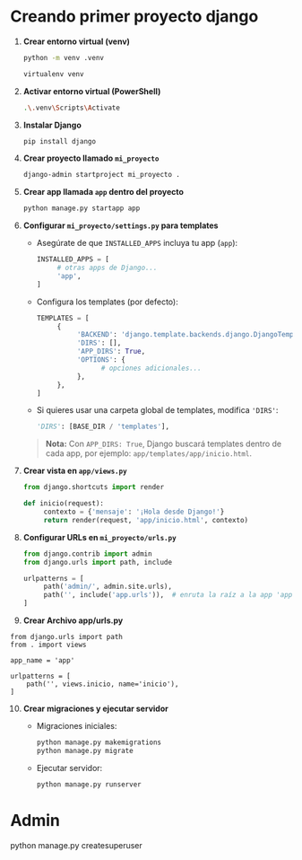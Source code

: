 # Creando primer proyecto django
1. **Crear entorno virtual (venv)**  
    ```bash
    python -m venv .venv
    ```
    ```bash
    virtualenv venv
    ```



2. **Activar entorno virtual (PowerShell)**  
    ```bash
    .\.venv\Scripts\Activate
    ```

3. **Instalar Django**  
    ```bash
    pip install django
    ```

4. **Crear proyecto llamado `mi_proyecto`**  
    ```bash
    django-admin startproject mi_proyecto .
    ```

5. **Crear app llamada `app` dentro del proyecto**  
    ```bash
    python manage.py startapp app
    ```

6. **Configurar `mi_proyecto/settings.py` para templates**

     - Asegúrate de que `INSTALLED_APPS` incluya tu app (`app`):

        ```python
        INSTALLED_APPS = [
             # otras apps de Django...
             'app',
        ]
        ```

     - Configura los templates (por defecto):

        ```python
        TEMPLATES = [
             {
                  'BACKEND': 'django.template.backends.django.DjangoTemplates',
                  'DIRS': [],
                  'APP_DIRS': True,
                  'OPTIONS': {
                        # opciones adicionales...
                  },
             },
        ]
        ```

     - Si quieres usar una carpeta global de templates, modifica `'DIRS'`:

        ```python
        'DIRS': [BASE_DIR / 'templates'],
        ```

     > **Nota:** Con `APP_DIRS: True`, Django buscará templates dentro de cada app, por ejemplo: `app/templates/app/inicio.html`.

7. **Crear vista en `app/views.py`**  
    ```python
    from django.shortcuts import render

    def inicio(request):
         contexto = {'mensaje': '¡Hola desde Django!'}
         return render(request, 'app/inicio.html', contexto)
    ```

8. **Configurar URLs en `mi_proyecto/urls.py`**  
    ```python
    from django.contrib import admin
    from django.urls import path, include

    urlpatterns = [
         path('admin/', admin.site.urls),
         path('', include('app.urls')),  # enruta la raíz a la app 'app'
    ]
    ```

9. **Crear Archivo app/urls.py**
``` 
from django.urls import path
from . import views

app_name = 'app'

urlpatterns = [
    path('', views.inicio, name='inicio'),
]
```
10. **Crear migraciones y ejecutar servidor**

     - Migraciones iniciales:
        ```bash
        python manage.py makemigrations
        python manage.py migrate
        ```

     - Ejecutar servidor:
        ```bash
        python manage.py runserver
        ```



# Admin 
python manage.py createsuperuser
